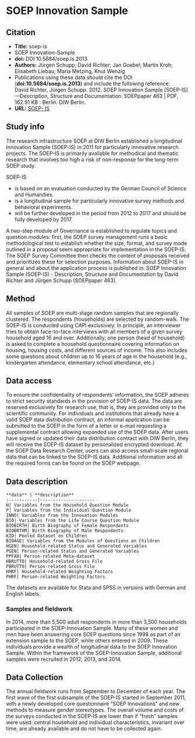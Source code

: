 # SOEP Innovation Sample

## Citation

* **Title:** soep-is
* SOEP Innovation-Sample
* **doi:** DOI 10.5684/soep.is.2013
* **Authors:** Jürgen Schupp; David Richter; Jan Goebel; Martin Kroh; Elisabeth Liebau; Maria Metzing, 
               Knut Wenzig
* Publications using these data should cite the DOI (**doi:10.5684/soep.is.2013**) and include the following reference:    
David Richter, Jürgen Schupp. 2012. SOEP Innovation Sample (SOEP-IS)—Description, Structure and Documentation. SOEPpaper 463 | PDF, 162.91 KB : Berlin. DIW Berlin.
* **URL:** [SOEP- IS](http://diw.de/en/diw_01.c.504216.en/release_2013.html)

## Study info

The research infrastructure SOEP at DIW Berlin established a longitudinal Innovation Sample (SOEP-IS) in 2011
for particularly innovative research projects. The SOEP-IS is primarily available for methodical and thematic research that involves too high a risk of non-response for the long-term SOEP study.

SOEP-IS
* is based on an evaluation conducted by the German Council of Science and Humanities.
* is a longitudinal sample for particularly innovative survey methods and behavioral experiments.
* will be further developed in the period from 2012 to 2017 and should be fully developed by 2017.

A two-step module of Governance is established to regulate topics and question modules: first, the SOEP survey
management runs a basic methodological test to establish whether the size, format, and survey mode outlined in
a proposal seem appropriate for implementation in the SOEP-IS. The SOEP Survey Committee then checks the
content of proposals received and prioritizes these for selection purposes.
Information about SOEP-IS in general and about the application process is published in: SOEP Innovation Sample
(SOEP-IS) - Description, Structure and Documentation by David Richter and Jürgen Schupp (SOEPpaper 463).

## Method

All samples of SOEP are multi-stage random samples that are regionally clustered. The respondents (households) are selected by random-walk.
The SOEP-IS is conducted using CAPI exclusively. In principle, an interviewer tries to obtain face-to-face interviews with all members of a given survey household aged 16 and over. Additionally, one person (head of household) is asked to complete a household questionnaire covering information on housing, housing costs, and different sources of income. This also includes some questions about children up to 16 years of age in the household (e.g., kindergarten attendance, elementary school attendance, etc.)

## Data access

To ensure the confidentiality of respondents’ information, the SOEP adheres to strict security standards in the provision of SOEP-IS data. The data are reserved exclusively for research use, that is, they are provided only to the scientific community. For individuals and institutions that already have a valid SOEP data distribution contract, an informal application can be submitted to the SOEP in the form of a letter or e-mail requesting a supplemental contract allowing expanded use of the SOEP data.
After users have signed or updated their data distribution contract with DIW Berlin, they will receive the SOEP-IS dataset by personalized encrypted download. At the SOEP Data Research Center, users can also access small-scale regional data that can be linked to the SOEP-IS data.
Additional information and all the required forms can be found on the SOEP webpage.

## Data description

    **data** | **description**
    :----------:|---------------------
    H| Variables from the Household Question Module
    P| Variables from the Individual Question Module
    INNO| Variables from the Innovation Modules
    BIO| Variables from the Life Course Question Module
    BIOBIRTH| Birth Biography of Female Respondents
    BIOBRTHM| Birth Biography of Male Respondents
    KID| Pooled Dataset on Children
    BIOAGE| Variables from the Modules of Questions on Children
    HGEN| Household-related Status and Generated Variables
    PGEN| Person-related Status and Generated Variables
    PPFAD| Person-related Meta-dataset
    HBRUTTO| Household-related Gross File
    PBRUTTO| Person-related Gross File
    HHRF| Household-related Weighting Factors
    PHRF| Person-related Weighting Factors

The datasets are available for Stata and SPSS in versions with German and English labels.

### Samples and fieldwork

In 2014, more than 5,500 adult respondents in more than 3,500 households participated in the SOEP-Innovation Sample. Many of these women and men have been answering core SOEP questions since 1998 as part of an extension
sample to the SOEP, while others entered in 2009. These individuals provide a wealth of longitudinal data to the SOEP Innovation Sample. Within the framework of the SOEP-Innovation Sample, additional samples were recruited in 2012, 2013, and 2014.

## Data Collection

The annual fieldwork runs from September to December of each year. The first wave of the first subsample of the
SOEP-IS started in September 2011, with a newly developed core questionnaire “SOEP Innovations” and new
methods to measure gender stereotypes.
The overall volume and costs of the surveys conducted in the SOEP-IS are lower than if “fresh” samples were used: central household and individual characteristics, invariant over time, are already available and do not have to be collected again.
